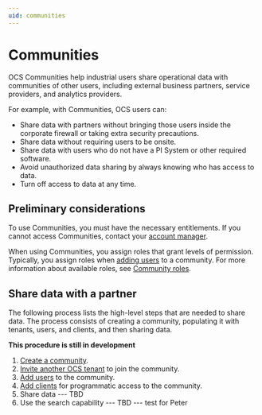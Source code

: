 ```yaml
---
uid: communities
---
```


# Communities

OCS Communities help industrial users share operational data with communities of other users, including external business partners, service providers, and analytics providers. 

For example, with Communities, OCS users can:

- Share data with partners without bringing those users inside the corporate firewall or taking extra security precautions.
- Share data without requiring users to be onsite.
- Share data with users who do not have a PI System or other required software.
- Avoid unauthorized data sharing by always knowing who has access to data.
- Turn off access to data at any time.

## Preliminary considerations

To use Communities, you must have the necessary entitlements. If you cannot access Communities, contact your [account manager](https://customers.osisoft.com/s/contactus "Contact Us").

When using Communities, you assign roles that grant levels of permission. Typically, you assign roles when [adding users](xref:managecommunityusers#add-users-to-a-community) to a community. For more information about available roles, see [Community roles](xref:communityroles).

## Share data with a partner

The following process lists the high-level steps that are needed to share data. The process consists of creating a community, populating it with tenants, users, and clients, and then sharing data.

**This procedure is still in development**

1. [Create a community](xref:add-community). 
2. [Invite another OCS tenant](xref:managecommunity#add-a-tenant-to-a-community) to join the community.
3. [Add users](xref:managecommunityusers#add-users-to-a-community) to the community.
4. [Add clients](xref:managecommunityclients#add-clients-to-a-community) for programmatic access to the community.
5. Share data --- TBD
6. Use the search capability --- TBD --- test for Peter